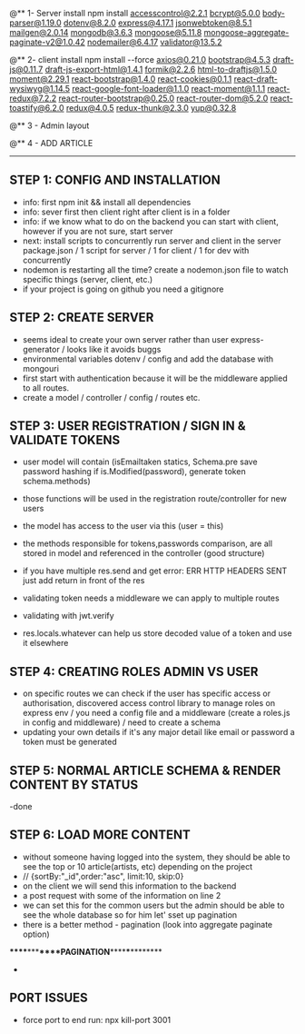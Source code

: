 <!-- packages to install instructions -->

@\*\* 1- Server install
npm install accesscontrol@2.2.1 bcrypt@5.0.0 body-parser@1.19.0 dotenv@8.2.0 express@4.17.1 jsonwebtoken@8.5.1 mailgen@2.0.14 mongodb@3.6.3 mongoose@5.11.8 mongoose-aggregate-paginate-v2@1.0.42 nodemailer@6.4.17 validator@13.5.2

@\*\* 2- client install
npm install --force axios@0.21.0 bootstrap@4.5.3 draft-js@0.11.7 draft-js-export-html@1.4.1 formik@2.2.6 html-to-draftjs@1.5.0 moment@2.29.1 react-bootstrap@1.4.0 react-cookies@0.1.1 react-draft-wysiwyg@1.14.5 react-google-font-loader@1.1.0 react-moment@1.1.1 react-redux@7.2.2 react-router-bootstrap@0.25.0 react-router-dom@5.2.0 react-toastify@6.2.0 redux@4.0.5 redux-thunk@2.3.0 yup@0.32.8

@\*\* 3 - Admin layout

<!-- <main role="main" className="col-md-9 ml-sm-auto col-lg-10 pt-3 px-4">
    <div className="d-flex justify-content-between flex-wrap flex-md-nowrap align-items-center pb-2 mb-3 border-bottom">
        <h1 className="h2"></h1>
</div>

</main> -->

@\*\* 4 - ADD ARTICLE

<!-- import {
    TextField,
    Button,
    Divider,
    Chip,
    Paper,
    InputBase,
    IconButton,
    Select,
    MenuItem,
    FormControl,
    FormHelperText
} from '@material-ui/core'; -->
<!-- import AddIcon from '@material-ui/icons/Add'; -->

---

## STEP 1: CONFIG AND INSTALLATION

- info: first npm init && install all dependencies
- info: sever first then client right after client is in a folder
- info: if we know what to do on the backend you can start with client, however if you are not sure, start server
- next: install scripts to concurrently run server and client in the server package.json / 1 script for server / 1 for client / 1 for dev with concurrently
- nodemon is restarting all the time? create a nodemon.json file to watch specific things (server, client, etc.)
- if your project is going on github you need a gitignore

## STEP 2: CREATE SERVER

- seems ideal to create your own server rather than user express-generator / looks like it avoids buggs
- environmental variables dotenv / config and add the database with mongouri
- first start with authentication because it will be the middleware applied to all routes.
- create a model / controller / config / routes etc.

## STEP 3: USER REGISTRATION / SIGN IN & VALIDATE TOKENS

- user model will contain (isEmailtaken statics, Schema.pre save password hashing if is.Modified(password), generate token schema.methods)
- those functions will be used in the registration route/controller for new users
- the model has access to the user via this (user = this)
- the methods responsible for tokens,passwords comparison, are all stored in model and referenced in the controller (good structure)
- if you have multiple res.send and get error: ERR HTTP HEADERS SENT just add return in front of the res

- validating token needs a middleware we can apply to multiple routes
- validating with jwt.verify
- res.locals.whatever can help us store decoded value of a token and use it elsewhere

## STEP 4: CREATING ROLES ADMIN VS USER

- on specific routes we can check if the user has specific access or authorisation, discovered access control library to manage roles on express env / you need a config file and a middleware (create a roles.js in config and middleware) / need to create a schema
- updating your own details if it's any major detail like email or password a token must be generated

## STEP 5: NORMAL ARTICLE SCHEMA & RENDER CONTENT BY STATUS

-done

## STEP 6: LOAD MORE CONTENT

- without someone having logged into the system, they should be able to see the top or 10 article(artists, etc) depending on the project
- // {sortBy:"\_id",order:"asc", limit:10, skip:0}
- on the client we will send this information to the backend
- a post request with some of the information on line 2
- we can set this for the common users but the admin should be able to see the whole database so for him let' sset up pagination
- there is a better method - pagination (look into aggregate paginate option)

**\*\*\*\***\*\*\***\*\*\*\***PAGINATION******\*\*******\*******\*\*******

-

## PORT ISSUES

- force port to end run:
  npx kill-port 3001
